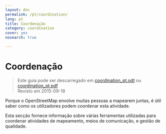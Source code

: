 ```yaml
---
layout: doc
permalink: /pt/coordination/
lang: pt
title: Coordenação
category: coordination
cover: yes
nosearch: true

---
```


Coordenação
============

> Este guia pode ser descarregado em [coordination_pt.odt](/files/coordination_pt.odt) ou [coordination_pt.pdf](/files/coordination_pt.pdf)  
> Revisto em 2015-09-18

Porque o OpenStreetMap envolve muitas pessoas a mapearem juntas, é útil saber como os utilizadores podem coordenar esta atividade.

Esta secção fornece informação sobre várias ferramentas utilizadas para coordenar atividades de mapeamento, meios de comunicação, e gestão de qualidade.
